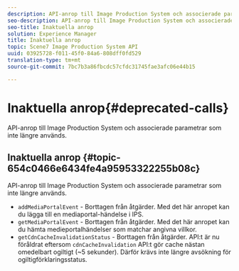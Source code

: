 ```yaml
---
description: API-anrop till Image Production System och associerade parametrar som inte längre används.
seo-description: API-anrop till Image Production System och associerade parametrar som inte längre används.
seo-title: Inaktuella anrop
solution: Experience Manager
title: Inaktuella anrop
topic: Scene7 Image Production System API
uuid: 03925728-f011-45f0-84a6-808dff0fd529
translation-type: tm+mt
source-git-commit: 7bc7b3a86fbcdc57cfdc31745fae3afc06e44b15

---
```



# Inaktuella anrop{#deprecated-calls}

API-anrop till Image Production System och associerade parametrar som inte längre används.

## Inaktuella anrop {#topic-654c0466e6434fe4a95953322255b08c}

API-anrop till Image Production System och associerade parametrar som inte längre används.

* `addMediaPortalEvent` - Borttagen från åtgärder. Med det här anropet kan du lägga till en mediaportal-händelse i IPS.
* `getMediaPortalEvent` - Borttagen från åtgärder. Med det här anropet kan du hämta medieportalhändelser som matchar angivna villkor.
* `getCdnCacheInvalidationStatus` - Borttagen från åtgärder. API:t är nu föråldrat eftersom `cdnCacheInvalidation` API:t gör cache nästan omedelbart ogiltigt (~5 sekunder). Därför krävs inte längre avsökning för ogiltigförklaringsstatus.

